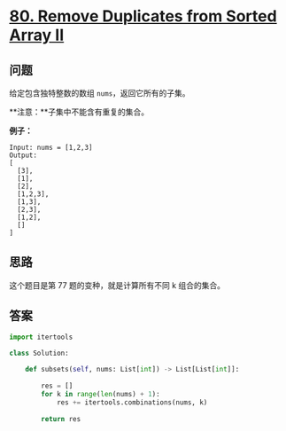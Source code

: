 # [80. Remove Duplicates from Sorted Array II](https://leetcode.com/problems/remove-duplicates-from-sorted-array-ii/)

## 问题

给定包含独特整数的数组 `nums`，返回它所有的子集。

**注意：**子集中不能含有重复的集合。

**例子：**

```
Input: nums = [1,2,3]
Output:
[
  [3],
  [1],
  [2],
  [1,2,3],
  [1,3],
  [2,3],
  [1,2],
  []
]
```

## 思路

这个题目是第 77 题的变种，就是计算所有不同 k 组合的集合。

## 答案

```python
import itertools

class Solution:
    
    def subsets(self, nums: List[int]) -> List[List[int]]:
        
        res = []
        for k in range(len(nums) + 1):
            res += itertools.combinations(nums, k)
            
        return res
```